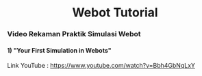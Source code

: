 <h1 align="center">Webot Tutorial</h1>

<h3>Video Rekaman Praktik Simulasi Webot</h3>

#### 1) "Your First Simulation in Webots"
Link YouTube : https://www.youtube.com/watch?v=Bbh4GbNqLxY 
